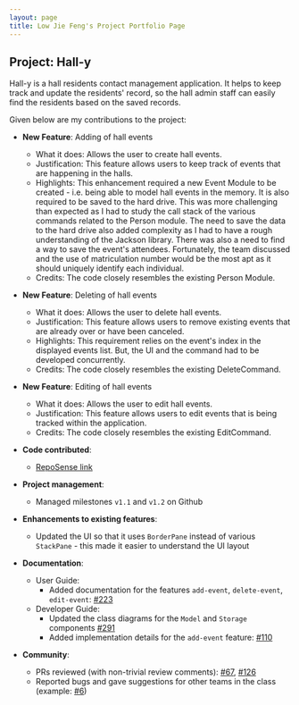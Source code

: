 ```yaml
---
layout: page
title: Low Jie Feng's Project Portfolio Page
---
```


## Project: Hall-y

Hall-y is a hall residents contact management application. It helps to keep track and update the residents' record, so the hall admin staff can easily find the residents based on the saved records.

Given below are my contributions to the project:

* **New Feature**: Adding of hall events
  * What it does: Allows the user to create hall events.
  * Justification: This feature allows users to keep track of events that are happening in the halls.
  * Highlights: This enhancement required a new Event Module to be created - i.e. being able to model hall events in the memory. It is also required to be saved to the hard drive.
    This was more challenging than expected as I had to study the call stack of the various commands related to the Person module. The need to save the data to the hard drive also added complexity as I had to have a rough understanding of the Jackson library.
    There was also a need to find a way to save the event's attendees. Fortunately, the team discussed and the use of matriculation number would be the most apt as it should uniquely identify each individual.
  * Credits: The code closely resembles the existing Person Module.
  
* **New Feature**: Deleting of hall events
  * What it does: Allows the user to delete hall events.
  * Justification: This feature allows users to remove existing events that are already over or have been canceled.
  * Highlights: This requirement relies on the event's index in the displayed events list. But, the UI and the command had to be developed concurrently.
  * Credits: The code closely resembles the existing DeleteCommand.
  
* **New Feature**: Editing of hall events
  * What it does: Allows the user to edit hall events.
  * Justification: This feature allows users to edit events that is being tracked within the application.
  * Credits: The code closely resembles the existing EditCommand.

* **Code contributed**: 
  * [RepoSense link](https://nus-cs2103-ay2021s1.github.io/tp-dashboard/#breakdown=true&search=lowjiefeng1998)

* **Project management**:
  * Managed milestones `v1.1` and `v1.2` on Github

* **Enhancements to existing features**:
  * Updated the UI so that it uses `BorderPane` instead of various `StackPane` - this made it easier to understand the UI layout

* **Documentation**:
  * User Guide:
    * Added documentation for the features `add-event`, `delete-event`, `edit-event`: [\#223](https://github.com/AY2021S1-CS2103T-T11-2/tp/pull/223)
  * Developer Guide:
    * Updated the class diagrams for the `Model` and `Storage` components [\#291](https://github.com/AY2021S1-CS2103T-T11-2/tp/pull/291)
    * Added implementation details for the `add-event` feature: [\#110](https://github.com/AY2021S1-CS2103T-T11-2/tp/pull/110)

* **Community**:
  * PRs reviewed (with non-trivial review comments): [\#67](https://github.com/AY2021S1-CS2103T-T11-2/tp/pull/67), [\#126](https://github.com/AY2021S1-CS2103T-T11-2/tp/pull/126)
  * Reported bugs and gave suggestions for other teams in the class (example: [#6](https://github.com/lowjiefeng1998/ped/issues/6))
